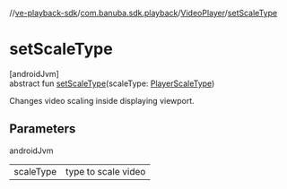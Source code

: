 //[ve-playback-sdk](../../../index.md)/[com.banuba.sdk.playback](../index.md)/[VideoPlayer](index.md)/[setScaleType](set-scale-type.md)

# setScaleType

[androidJvm]\
abstract fun [setScaleType](set-scale-type.md)(scaleType: [PlayerScaleType](../-player-scale-type/index.md))

Changes video scaling inside displaying viewport.

## Parameters

androidJvm

| | |
|---|---|
| scaleType | type to scale video |
